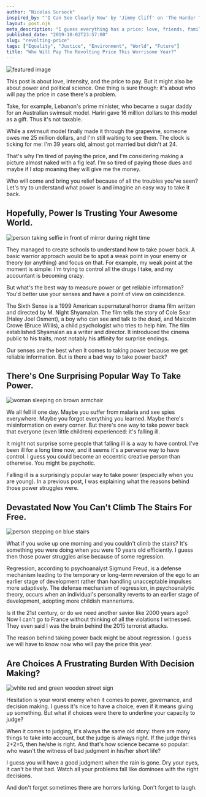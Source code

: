 ```yaml
---
author: "Nicolas Sursock"
inspired_by: "'I Can See Clearly Now' by 'Jimmy Cliff' on 'The Harder They Come'"
layout: post.njk
meta_description: "I guess everything has a price: love, friends, family. It's such a shame it's not very clear how much it will cost. You need the drug clarity."
published_date: "2019-10-02T23:57:00"
slug: "revolting-price"
tags: ["Equality", "Justice", "Environment", "World", "Future"]
title: "Who Will Pay The Revolting Price This Worrisome Year?"
---
```


![featured image](https://images.unsplash.com/photo-1540162875225-3f6b56d69fe8?ixlib=rb-4.0.3&ixid=MnwxMjA3fDB8MHxwaG90by1wYWdlfHx8fGVufDB8fHx8&auto=format&fit=crop)

This post is about love, intensity, and the price to pay. But it might also be about power and political science. One thing is sure though: it's about who will pay the price in case there's a problem.

Take, for example, Lebanon's prime minister, who became a sugar daddy for an Australian swimsuit model. Hariri gave 16 million dollars to this model as a gift. Thus it's not taxable.

While a swimsuit model finally made it through the grapevine, someone owes me 25 million dollars, and I'm still waiting to see them. The clock is ticking for me: I'm 39 years old, almost got married but didn't at 24.

That's why I'm tired of paying the price, and I'm considering making a picture almost naked with a fig leaf. I'm so tired of paying those dues and maybe if I stop moaning they will give me the money.

Who will come and bring you relief because of all the troubles you've seen? Let's try to understand what power is and imagine an easy way to take it back.

## Hopefully, Power Is Trusting Your Awesome World.

![person taking selfie in front of mirror during night time](https://images.unsplash.com/photo-1518709911915-712d5fd04677?ixlib=rb-4.0.3&ixid=MnwxMjA3fDB8MHxwaG90by1wYWdlfHx8fGVufDB8fHx8&auto=format&fit=crop&q=80&w=800&h=600)

They managed to create schools to understand how to take power back. A basic warrior approach would be to spot a weak point in your enemy or theory (or anything) and focus on that. For example, my weak point at the moment is simple: I'm trying to control all the drugs I take, and my accountant is becoming crazy.

But what's the best way to measure power or get reliable information? You'd better use your senses and have a point of view on coincidence.

The Sixth Sense is a 1999 American supernatural horror drama film written and directed by M. Night Shyamalan. The film tells the story of Cole Sear (Haley Joel Osment), a boy who can see and talk to the dead, and Malcolm Crowe (Bruce Willis), a child psychologist who tries to help him. The film established Shyamalan as a writer and director. It introduced the cinema public to his traits, most notably his affinity for surprise endings.

Our senses are the best when it comes to taking power because we get reliable information. But is there a bad way to take power back?

## There's One Surprising Popular Way To Take Power.

![woman sleeping on brown armchair](https://images.unsplash.com/photo-1535365751156-45e3b6060cc8?ixlib=rb-4.0.3&ixid=MnwxMjA3fDB8MHxwaG90by1wYWdlfHx8fGVufDB8fHx8&auto=format&fit=crop&q=80&w=800&h=600)

We all fell ill one day. Maybe you suffer from malaria and see spies everywhere. Maybe you forgot everything you learned. Maybe there's misinformation on every corner. But there's one way to take power back that everyone (even little children) experienced: it's falling ill.

It might not surprise some people that falling ill is a way to have control. I've been ill for a long time now, and it seems it's a perverse way to have control. I guess you could become an eccentric creative person than otherwise. You might be psychotic.

Falling ill is a surprisingly popular way to take power (especially when you are young). In a previous post, I was explaining what the reasons behind those power struggles were.

## Devastated Now You Can't Climb The Stairs For Free.

![person stepping on blue stairs](https://images.unsplash.com/photo-1448387473223-5c37445527e7?ixlib=rb-4.0.3&ixid=MnwxMjA3fDB8MHxwaG90by1wYWdlfHx8fGVufDB8fHx8&auto=format&fit=crop&q=80&w=800&h=600)

What if you woke up one morning and you couldn't climb the stairs? It's something you were doing when you were 10 years old efficiently. I guess then those power struggles arise because of some regression.

Regression, according to psychoanalyst Sigmund Freud, is a defense mechanism leading to the temporary or long-term reversion of the ego to an earlier stage of development rather than handling unacceptable impulses more adaptively. The defense mechanism of regression, in psychoanalytic theory, occurs when an individual's personality reverts to an earlier stage of development, adopting more childish mannerisms.

Is it the 21st century, or do we need another savior like 2000 years ago? Now I can't go to France without thinking of all the violations I witnessed. They even said I was the brain behind the 2015 terrorist attacks.

The reason behind taking power back might be about regression. I guess we will have to know now who will pay the price this year.

## Are Choices A Frustrating Burden With Decision Making?

![white red and green wooden street sign](https://images.unsplash.com/photo-1600074169098-16a54d791d0d?ixlib=rb-4.0.3&ixid=MnwxMjA3fDB8MHxwaG90by1wYWdlfHx8fGVufDB8fHx8&auto=format&fit=crop&q=80&w=800&h=600)

Hesitation is your worst enemy when it comes to power, governance, and decision making. I guess it's nice to have a choice, even if it means giving up something. But what if choices were there to underline your capacity to judge?

When it comes to judging, it's always the same old story: there are many things to take into account, but the judge is always right. If the judge thinks 2+2=5, then he/she is right. And that's how science became so popular: who wasn't the witness of bad judgment in his/her short life?

I guess you will have a good judgment when the rain is gone. Dry your eyes, it can't be that bad. Watch all your problems fall like dominoes with the right decisions. 

And don't forget sometimes there are horrors lurking. Don't forget to laugh. 